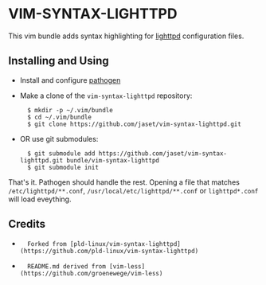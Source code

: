# VIM-SYNTAX-LIGHTTPD #

This vim bundle adds syntax highlighting for [lighttpd](http://www.lighttpd.net/) configuration files.

## Installing and Using ##

- Install and configure [pathogen](https://github.com/tpope/vim-pathogen)

- Make a clone of the `vim-syntax-lighttpd` repository:

        $ mkdir -p ~/.vim/bundle
        $ cd ~/.vim/bundle
        $ git clone https://github.com/jaset/vim-syntax-lighttpd.git

- OR use git submodules:

        $ git submodule add https://github.com/jaset/vim-syntax-lighttpd.git bundle/vim-syntax-lighttpd
        $ git submodule init

That's it. Pathogen should handle the rest. Opening a file that matches `/etc/lighttpd/**.conf`, 
`/usr/local/etc/lighttpd/**.conf` or `lighttpd*.conf` will load eveything.

## Credits ##

*       Forked from [pld-linux/vim-syntax-lighttpd](https://github.com/pld-linux/vim-syntax-lighttpd)
*       README.md derived from [vim-less](https://github.com/groenewege/vim-less)

